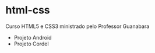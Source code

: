 # html-css
 Curso HTML5 e CSS3  ministrado pelo Professor Guanabara
<ul>
    <li><a href="https://grazianoscruz.github.io/projeto-android/" target="_blank"></a>Projeto Android</li>
    <li><a href="https://grazianoscruz.github.io/projeto-cordel/" target=_blank;></a>Projeto Cordel</li>
</ul>